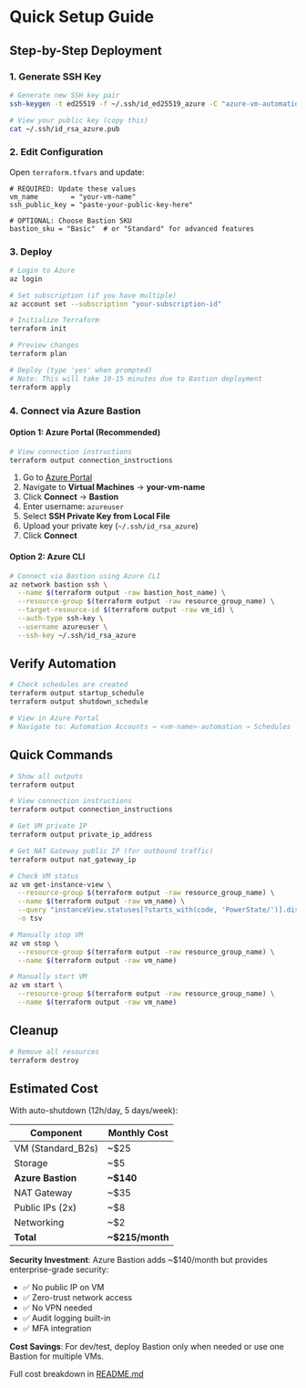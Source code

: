 # Quick Setup Guide

## Step-by-Step Deployment

### 1. Generate SSH Key

```bash
# Generate new SSH key pair
ssh-keygen -t ed25519 -f ~/.ssh/id_ed25519_azure -C "azure-vm-automation"

# View your public key (copy this)
cat ~/.ssh/id_rsa_azure.pub
```

### 2. Edit Configuration

Open `terraform.tfvars` and update:

```hcl
# REQUIRED: Update these values
vm_name        = "your-vm-name"
ssh_public_key = "paste-your-public-key-here"

# OPTIONAL: Choose Bastion SKU
bastion_sku = "Basic"  # or "Standard" for advanced features
```

### 3. Deploy

```bash
# Login to Azure
az login

# Set subscription (if you have multiple)
az account set --subscription "your-subscription-id"

# Initialize Terraform
terraform init

# Preview changes
terraform plan

# Deploy (type 'yes' when prompted)
# Note: This will take 10-15 minutes due to Bastion deployment
terraform apply
```

### 4. Connect via Azure Bastion

#### Option 1: Azure Portal (Recommended)

```bash
# View connection instructions
terraform output connection_instructions
```

1. Go to [Azure Portal](https://portal.azure.com)
2. Navigate to **Virtual Machines** → **your-vm-name**
3. Click **Connect** → **Bastion**
4. Enter username: `azureuser`
5. Select **SSH Private Key from Local File**
6. Upload your private key (`~/.ssh/id_rsa_azure`)
7. Click **Connect**

#### Option 2: Azure CLI

```bash
# Connect via Bastion using Azure CLI
az network bastion ssh \
  --name $(terraform output -raw bastion_host_name) \
  --resource-group $(terraform output -raw resource_group_name) \
  --target-resource-id $(terraform output -raw vm_id) \
  --auth-type ssh-key \
  --username azureuser \
  --ssh-key ~/.ssh/id_rsa_azure
```

## Verify Automation

```bash
# Check schedules are created
terraform output startup_schedule
terraform output shutdown_schedule

# View in Azure Portal
# Navigate to: Automation Accounts → <vm-name>-automation → Schedules
```

## Quick Commands

```bash
# Show all outputs
terraform output

# View connection instructions
terraform output connection_instructions

# Get VM private IP
terraform output private_ip_address

# Get NAT Gateway public IP (for outbound traffic)
terraform output nat_gateway_ip

# Check VM status
az vm get-instance-view \
  --resource-group $(terraform output -raw resource_group_name) \
  --name $(terraform output -raw vm_name) \
  --query "instanceView.statuses[?starts_with(code, 'PowerState/')].displayStatus" \
  -o tsv

# Manually stop VM
az vm stop \
  --resource-group $(terraform output -raw resource_group_name) \
  --name $(terraform output -raw vm_name)

# Manually start VM
az vm start \
  --resource-group $(terraform output -raw resource_group_name) \
  --name $(terraform output -raw vm_name)
```

## Cleanup

```bash
# Remove all resources
terraform destroy
```

## Estimated Cost

With auto-shutdown (12h/day, 5 days/week):

| Component | Monthly Cost |
|-----------|--------------|
| VM (Standard_B2s) | ~$25 |
| Storage | ~$5 |
| **Azure Bastion** | **~$140** |
| NAT Gateway | ~$35 |
| Public IPs (2x) | ~$8 |
| Networking | ~$2 |
| **Total** | **~$215/month** |

**Security Investment**: Azure Bastion adds ~$140/month but provides enterprise-grade security:
- ✅ No public IP on VM
- ✅ Zero-trust network access
- ✅ No VPN needed
- ✅ Audit logging built-in
- ✅ MFA integration

**Cost Savings**: For dev/test, deploy Bastion only when needed or use one Bastion for multiple VMs.

Full cost breakdown in [README.md](README.md)
